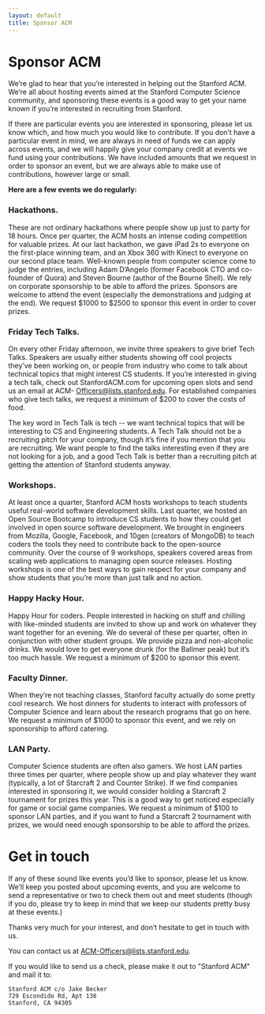 ```yaml
---
layout: default
title: Sponsor ACM
---
```


# Sponsor ACM

<section class="leadin">We’re glad to hear that you’re interested in helping out the Stanford ACM. We’re all about hosting events aimed at the Stanford Computer Science community, and sponsoring these events is a good way to get your name known if you’re interested in recruiting from Stanford.</section>

If there are particular events you are interested in sponsoring, please let us know which, and how much you would like to contribute. If you don’t have a particular event in mind, we are always in need of funds we can apply across events, and we will happily give your company credit at events we fund using your contributions. We have included amounts that we request in order to sponsor an event, but we are always able to make use of contributions, however large or small.

**Here are a few events we do regularly:**

### Hackathons.

These are not ordinary hackathons where people show up just to party for 18 hours. Once per quarter, the ACM hosts an intense coding competition for valuable prizes. At our last hackathon, we gave iPad 2s to everyone on the first-place winning team, and an Xbox 360 with Kinect to everyone on our second place team. Well-known people from computer science come to judge the entries, including Adam D’Angelo (former Facebook CTO and co-founder of Quora) and Steven Bourne (author of the Bourne Shell). We rely on corporate sponsorship to be able to afford the prizes. Sponsors are welcome to attend the event (especially the demonstrations and judging at the end). We request $1000 to $2500 to sponsor this event in order to cover prizes.

### Friday Tech Talks.

On every other Friday afternoon, we invite three speakers to give brief Tech Talks. Speakers are usually either students showing off cool projects they’ve been working on, or people from industry who come to talk about technical topics that might interest CS students. If you’re interested in giving a tech talk, check out StanfordACM.com for upcoming open slots and send us an email at ACM- Officers@lists.stanford.edu. For established companies who give tech talks, we request a minimum of $200 to cover the costs of food.

The key word in Tech Talk is tech -- we want technical topics that will be interesting to CS and Engineering students. A Tech Talk should not be a recruiting pitch for your company, though it’s fine if you mention that you are recruiting. We want people to find the talks interesting even if they are not looking for a job, and a good Tech Talk is better than a recruiting pitch at getting the attention of Stanford students anyway.

### Workshops.

At least once a quarter, Stanford ACM hosts workshops to teach students useful real-world software development skills. Last quarter, we hosted an Open Source Bootcamp to introduce CS students to how they could get involved in open source software development. We brought in engineers from Mozilla, Google, Facebook, and 10gen (creators of MongoDB) to teach coders the tools they need to contribute back to the open-source community. Over the course of 9 workshops, speakers covered areas from scaling web applications to managing open source releases. Hosting workshops is one of the best ways to gain respect for your company and show students that you’re more than just talk and no action.

### Happy Hacky Hour.

Happy Hour for coders. People interested in hacking on stuff and chilling with like-minded students are invited to show up and work on whatever they want together for an evening. We do several of these per quarter, often in conjunction with other student groups. We provide pizza and non-alcoholic drinks. We would love to get everyone drunk (for the Ballmer peak) but it’s too much hassle. We request a minimum of $200 to sponsor this event.

### Faculty Dinner.

When they’re not teaching classes, Stanford faculty actually do
some pretty cool research. We host dinners for students to interact with professors of Computer Science and learn about the research programs that go on here. We request a minimum of $1000 to sponsor this event, and we rely on sponsorship to afford catering.

### LAN Party.

Computer Science students are often also gamers. We host LAN parties three times per quarter, where people show up and play whatever they want (typically, a lot of Starcraft 2 and Counter Strike). If we find companies interested in sponsoring it, we would consider holding a Starcraft 2 tournament for prizes this year. This is a good way to get noticed especially for game or social game companies. We request a minimum of $100 to sponsor LAN parties, and if you want to fund a Starcraft 2 tournament with prizes, we would need enough sponsorship to be able to afford the prizes.

# Get in touch

If any of these sound like events you’d like to sponsor, please let us know. We’ll keep you posted about upcoming events, and you are welcome to send a representative or two to check them out and meet students (though if you do, please try to keep in mind that we keep our students pretty busy at these events.)

Thanks very much for your interest, and don’t hesitate to get in touch with us.

You can contact us at <a href="mailto:ACM-Officers@lists.stanford.edu">ACM-Officers@lists.stanford.edu</a>.

If you would like to send us a check, please make it out to "Stanford ACM" and mail it to:

    Stanford ACM c/o Jake Becker
    729 Escondido Rd, Apt 138
    Stanford, CA 94305

